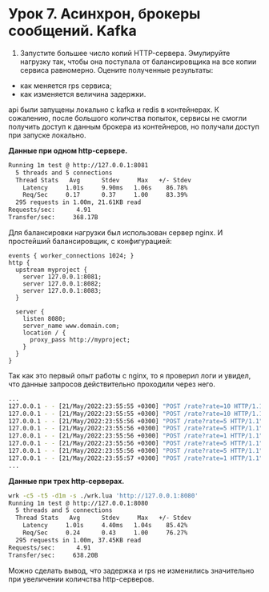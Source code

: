 # Урок 7. Асинхрон, брокеры сообщений. Kafka
1. Запустите большее число копий HTTP-сервера. Эмулируйте нагрузку так, чтобы она поступала от балансировщика на все копии сервиса равномерно. Оцените полученные результаты:

* как меняется rps сервиса;
* как изменяется величина задержки.

api были запущены локально с kafka и redis в контейнерах. К сожалению, после большого количства попыток, сервисы не смогли получить доступ к данным брокера из контейнеров, но получали доступ при запуске локально.

__Данные при одном http-ceрвере.__
```bash
Running 1m test @ http://127.0.0.1:8081
  5 threads and 5 connections
  Thread Stats   Avg      Stdev     Max   +/- Stdev
    Latency     1.01s     9.90ms   1.06s    86.78%
    Req/Sec     0.17      0.37     1.00     83.39%
  295 requests in 1.00m, 21.61KB read
Requests/sec:      4.91
Transfer/sec:     368.17B
```

Для балансировки нагрузки был использован сервер nginx. И простейший балансировщик, с конфигурацией:

```nginx
events { worker_connections 1024; }
http {
  upstream myproject {
    server 127.0.0.1:8081;
    server 127.0.0.1:8082;
    server 127.0.0.1:8083;
  }

  server {
    listen 8080;
    server_name www.domain.com;
    location / {
      proxy_pass http://myproject;
    }
  }
}
```

Так как это первый опыт работы с nginx, то я проверил логи и увидел, что данные запросов действительно проходили через него.
```bash
...
127.0.0.1 - - [21/May/2022:23:55:55 +0300] "POST /rate?rate=10 HTTP/1.1" 200 0 "-" "-"
127.0.0.1 - - [21/May/2022:23:55:55 +0300] "POST /rate?rate=10 HTTP/1.1" 200 0 "-" "-"
127.0.0.1 - - [21/May/2022:23:55:56 +0300] "POST /rate?rate=5 HTTP/1.1" 200 0 "-" "-"
127.0.0.1 - - [21/May/2022:23:55:56 +0300] "POST /rate?rate=5 HTTP/1.1" 200 0 "-" "-"
127.0.0.1 - - [21/May/2022:23:55:56 +0300] "POST /rate?rate=1 HTTP/1.1" 200 0 "-" "-"
127.0.0.1 - - [21/May/2022:23:55:56 +0300] "POST /rate?rate=5 HTTP/1.1" 200 0 "-" "-"
127.0.0.1 - - [21/May/2022:23:55:56 +0300] "POST /rate?rate=5 HTTP/1.1" 200 0 "-" "-"
127.0.0.1 - - [21/May/2022:23:55:57 +0300] "POST /rate?rate=1 HTTP/1.1" 200 0 "-" "-"
...
```

__Данные при трех http-серверах.__
```bash
wrk -c5 -t5 -d1m -s ./wrk.lua 'http://127.0.0.1:8080'
Running 1m test @ http://127.0.0.1:8080
  5 threads and 5 connections
  Thread Stats   Avg      Stdev     Max   +/- Stdev
    Latency     1.01s     4.40ms   1.04s    85.42%
    Req/Sec     0.24      0.43     1.00     76.27%
  295 requests in 1.00m, 37.45KB read
Requests/sec:      4.91
Transfer/sec:     638.20B
```

Можно сделать вывод, что задержка и rps не изменились значительно при увеличении количства http-серверов.
